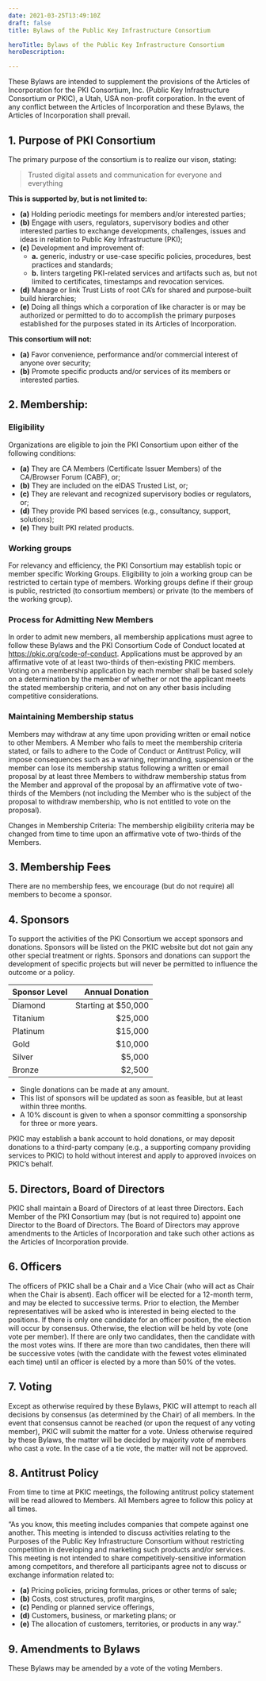 ```yaml
---
date: 2021-03-25T13:49:10Z
draft: false
title: Bylaws of the Public Key Infrastructure Consortium

heroTitle: Bylaws of the Public Key Infrastructure Consortium
heroDescription: 

---
```


These Bylaws are intended to supplement the provisions of the Articles of Incorporation for the PKI Consortium, Inc. (Public Key Infrastructure Consortium or PKIC), a Utah, USA non-profit corporation. In the event of any conflict between the Articles of Incorporation and these Bylaws, the Articles of Incorporation shall prevail.

## 1. Purpose of PKI Consortium 

The primary purpose of the consortium is to realize our vison, stating:

> Trusted digital assets and communication for everyone and everything

**This is supported by, but is not limited to:**

- **(a)** Holding periodic meetings for members and/or interested parties;
- **(b)** Engage with users, regulators, supervisory bodies and other interested parties to exchange developments, challenges, issues and ideas in relation to Public Key Infrastructure (PKI);
- **(c)** Development and improvement of:
    - **a.** generic, industry or use-case specific policies, procedures, best practices and standards;
    - **b.** linters targeting PKI-related services and artifacts such as, but not limited to certificates, timestamps and revocation services.
- **(d)** Manage or link Trust Lists of root CA’s for shared and purpose-built build hierarchies;
- **(e)** Doing all things which a corporation of like character is or may be authorized or permitted to do to accomplish the primary purposes established for the purposes stated in its Articles of Incorporation. 

**This consortium will not:**

- **(a)** Favor convenience, performance and/or commercial interest of anyone over security;
- **(b)** Promote specific products and/or services of its members or interested parties.

## 2. Membership:

### Eligibility

Organizations are eligible to join the PKI Consortium upon either of the following conditions:

- **(a)** They are CA Members (Certificate Issuer Members) of the CA/Browser Forum (CABF), or;
- **(b)** They are included on the eIDAS Trusted List, or;
- **(c)** They are relevant and recognized supervisory bodies or regulators, or;
- **(d)** They provide PKI based services (e.g., consultancy, support, solutions);
- **(e)** They built PKI related products.

### Working groups

For relevancy and efficiency, the PKI Consortium may establish topic or member specific Working Groups. Eligibility to join a working group can be restricted to certain type of members. Working groups define if their group is public, restricted (to consortium members) or private (to the members of the working group). 

### Process for Admitting New Members

In order to admit new members, all membership applications must agree to follow these Bylaws and the PKI Consortium Code of Conduct located at https://pkic.org/code-of-conduct.  Applications must be approved by an affirmative vote of at least two-thirds of then-existing PKIC members. Voting on a membership application by each member shall be based solely on a determination by the member of whether or not the applicant meets the stated membership criteria, and not on any other basis including competitive considerations.

### Maintaining Membership status

Members may withdraw at any time upon providing written or email notice to other Members. A Member who fails to meet the membership criteria stated, or fails to adhere to the Code of Conduct or Antitrust Policy, will impose consequences such as a warning, reprimanding, suspension or the member can lose its membership status following a written or email proposal by at least three Members to withdraw membership status from the Member and approval of the proposal by an affirmative vote of two-thirds of the Members (not including the Member who is the subject of the proposal to withdraw membership, who is not entitled to vote on the proposal). 

Changes in Membership Criteria: The membership eligibility criteria may be changed from time to time upon an affirmative vote of two-thirds of the Members.

## 3. Membership Fees

There are no membership fees, we encourage (but do not require) all members to become a sponsor.

## 4. Sponsors

To support the activities of the PKI Consortium we accept sponsors and donations. Sponsors will be listed on the PKIC website but dot not gain any other special treatment or rights. Sponsors and donations can support the development of specific projects but will never be permitted to influence the outcome or a policy.

| Sponsor Level   | Annual Donation       |
|-----------------|----------------------:|
| Diamond         |  Starting at $50,000  |
| Titanium        |               $25,000 |
| Platinum        |               $15,000 |
| Gold            |               $10,000 |
| Silver          |                $5,000 |
| Bronze          |                $2,500 |

- Single donations can be made at any amount.
- This list of sponsors will be updated as soon as feasible, but at least within three months.
- A 10% discount is given to when a sponsor committing a sponsorship for three or more years.

PKIC may establish a bank account to hold donations, or may deposit donations to a third-party company (e.g., a supporting company providing services to PKIC) to hold without interest and apply to approved invoices on PKIC’s behalf.

## 5. Directors, Board of Directors

PKIC shall maintain a Board of Directors of at least three Directors. Each Member of the PKI Consortium may (but is not required to) appoint one Director to the Board of Directors. The Board of Directors may approve amendments to the Articles of Incorporation and take such other actions as the Articles of Incorporation provide.

## 6. Officers

The officers of PKIC shall be a Chair and a Vice Chair (who will act as Chair when the Chair is absent).  Each officer will be elected for a 12-month term, and may be elected to successive terms. Prior to election, the Member representatives will be asked who is interested in being elected to the positions. If there is only one candidate for an officer position, the election will occur by consensus. Otherwise, the election will be held by vote (one vote per member). If there are only two candidates, then the candidate with the most votes wins. If there are more than two candidates, then there will be successive votes (with the candidate with the fewest votes eliminated each time) until an officer is elected by a more than 50% of the votes. 

## 7. Voting

Except as otherwise required by these Bylaws, PKIC will attempt to reach all decisions by consensus (as determined by the Chair) of all members. In the event that consensus cannot be reached (or upon the request of any voting member), PKIC will submit the matter for a vote. Unless otherwise required by these Bylaws, the matter will be decided by majority vote of members who cast a vote. In the case of a tie vote, the matter will not be approved.

## 8. Antitrust Policy
From time to time at PKIC meetings, the following antitrust policy statement will be read allowed to Members. All Members agree to follow this policy at all times.

“As you know, this meeting includes companies that compete against one another. This meeting is intended to discuss activities relating to the Purposes of the Public Key Infrastructure Consortium without restricting competition in developing and marketing such products and/or services. This meeting is not intended to share competitively-sensitive information among competitors, and therefore all participants agree not to discuss or exchange information related to:

- **(a)** Pricing policies, pricing formulas, prices or other terms of sale;
- **(b)** Costs, cost structures, profit margins,
- **(c)** Pending or planned service offerings,
- **(d)** Customers, business, or marketing plans; or
- **(e)** The allocation of customers, territories, or products in any way.”

## 9. Amendments to Bylaws 

These Bylaws may be amended by a vote of the voting Members.
